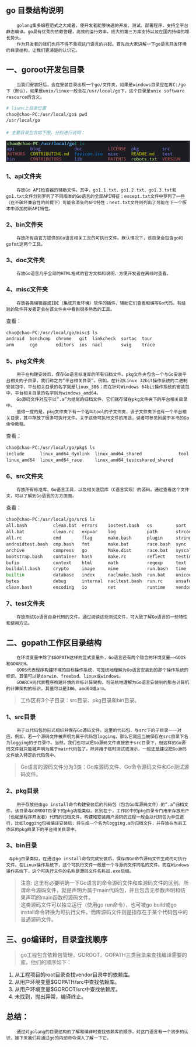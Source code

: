 ## go 目录结构说明
~~~
    golang集多编程范式之大成者，使开发者能够快速的开发、测试、部署程序，支持全平台静态编译。go具有优秀的依赖管理，高效的运行效率，庞大的第三方库支持以及在国内持续的增长势头。  
    作为开发者的我们也将不得不重视这门语言的兴起。首先向大家讲解一下go语言开发环境的目录结构，让我们更清楚的认识它。
~~~
## 一、goroot开发包目录
~~~
    当我们安装好后，会在安装目录出现一个go/文件夹，如果是windows目录应在再C:/go下（默认），如果是unix/linux一般会在/usr/local/go下，这个目录是unix software resource的含义。
~~~
```bash
# liunx上目录位置
chao@chao-PC:/usr/local/go$ pwd
/usr/local/go

# 主要目录包含如下图，分别进行说明：
```
![go-folder](./images/go-folder.png)
### 1、api文件夹
~~~api
    存放Go API检查器的辅助文件。其中，go1.1.txt、go1.2.txt、go1.3.txt和go1.txt文件分别罗列了不同版本的Go语言的全部API特征；except.txt文件中罗列了一些（在不破坏兼容性的前提下）可能会消失的API特性；next.txt文件则列出了可能在下一个版本中添加的新API特性。
~~~
### 2、bin文件夹
~~~bin
    存放所有由官方提供的Go语言相关工具的可执行文件。默认情况下，该目录会包含go和gofmt这两个工具。
~~~
### 3、doc文件夹
~~~doc
    存放Go语言几乎全部的HTML格式的官方文档和说明，方便开发者在离线时查看。
~~~
### 4、misc文件夹
~~~misc
    存放各类编辑器或IDE（集成开发环境）软件的插件，辅助它们查看和编写Go代码。有经验的软件开发者定会在该文件夹中看到很多熟悉的工具。
~~~
查看：
```bash
chao@chao-PC:/usr/local/go/misc$ ls
android  benchcmp  chrome   git  linkcheck  sortac  tour
arm      cgo       editors  ios  nacl       swig    trace
```
### 5、pkg文件夹
~~~pkg
    用于在构建安装后，保存Go语言标准库的所有归档文件。pkg文件夹包含一个与Go安装平台相关的子目录，我们称之为“平台相关目录”。例如，在针对Linux 32bit操作系统的二进制安装包中，平台相关目录的名字就是linux_386；而在针对Windows 64bit操作系统的安装包中，平台相关目录的名字则为windows_amd64。
    Go源码文件对应于以“.a”为结尾的归档文件，它们就存储在pkg文件夹下的平台相关目录中。  
    值得一提的是，pkg文件夹下有一个名叫tool的子文件夹，该子文件夹下也有一个平台相关目录，其中存放了很多可执行文件。关于这些可执行文件的用途，读者可参见附属于本书的Go命令教程。
~~~
查看：
```bash
chao@chao-PC:/usr/local/go/pkg$ ls
include      linux_amd64_dynlink  linux_amd64_shared              tool
linux_amd64  linux_amd64_race     linux_amd64_testcshared_shared
```
### 6、src文件夹
~~~src
    存放所有标准库、Go语言工具，以及相关底层库（C语言实现）的源码。通过查看这个文件夹，可以了解到Go语言的方方面面。
~~~
查看：
```bash
chao@chao-PC:/usr/local/go/src$ ls
all.bash          clean.bat  errors    iostest.bash   os         sort
all.bat           clean.rc   expvar    log            path       strconv
all.rc            cmd        flag      make.bash      plugin     strings
androidtest.bash  cmp.bash   fmt       make.bat       race.bash  sync
archive           compress   go        Make.dist      race.bat   syscall
bootstrap.bash    container  hash      make.rc        reflect    testing
bufio             context    html      math           regexp     text
buildall.bash     crypto     image     mime           run.bash   time
builtin           database   index     naclmake.bash  run.bat    unicode
bytes             debug      internal  nacltest.bash  run.rc     unsafe
clean.bash        encoding   io        net            runtime    vendor
```
### 7、test文件夹
~~~test
    存放测试Go语言自身代码的文件。通过阅读这些测试文件，可大致了解Go语言的一些特性和使用方法。
~~~
## 二、gopath工作区目录结构
~~~
    在环境变量中除了$GOPATH这样的显式变量外，Go语言还有两个隐含的环境变量——GOOS和GOARCH。
    GOOS代表程序构建环境的目标操作系统，可笼统地理解为Go语言安装到的那个操作系统的标识，其值可以是darwin、freebsd、linux或windows。
    GOARCH则代表程序构建环境的目标计算架构，可笼统地理解为Go语言安装到的那台计算机的计算架构的标识，其值可以是386、amd64或arm。
~~~
> 工作区有3个子目录：src目录、pkg目录和bin目录。

### 1、src目录
~~~src
    用于以代码包的形式组织并保存Go源码文件。这里的代码包，与src下的子目录一一对应。例如，若一个源码文件被声明为属于代码包logging，那么它就应当被保存在src目录下名为logging的子目录中。当然，我们也可以把Go源码文件直接放于src目录下，但这样的Go源码文件就只能被声明为属于main代码包了。除非用于临时测试或演示，一般还是建议把Go源码文件放入特定的代码包中。
~~~
> Go语言的源码文件分为3类：Go库源码文件、Go命令源码文件和Go测试源码文件。

### 2、pkg目录
~~~pkg
    用于存放经由go install命令构建安装后的代码包（包含Go库源码文件）的“.a”归档文件。该目录与GOROOT目录下的pkg功能类似。区别在于，工作区中的pkg目录专门用来存放用户（也就是程序开发者）代码的归档文件。构建和安装用户源码的过程一般会以代码包为单位进行，比如logging包被编译安装后，将生成一个名为logging.a的归档文件，并存放在当前工作区的pkg目录下的平台相关目录中。
~~~

### 3、bin目录
~~~
 与pkg目录类似，在通过go install命令完成安装后，保存由Go命令源码文件生成的可执行文件。在Linux操作系统下，这个可执行文件一般是一个与源码文件同名的文件。而在Windows操作系统下，这个可执行文件的名称是源码文件名称加.exe后缀。
~~~
> 注意: 这里有必要明确一下Go语言的命令源码文件和库源码文件的区别。所谓命令源码文件，就是声明为属于main代码包，并且包含无参数声明和结果声明的main函数的源码文件。  
这类源码文件可以独立运行（使用go run命令），也可被go build或go install命令转换为可执行文件。而库源码文件则是指存在于某个代码包中的普通源码文件。

## 三、go编译时，目录查找顺序
> go工程包含依赖包管理，GOROOT，GOPATH三类目录来查找编译需要的库。他们的顺序如下：

1. 从工程项目的root目录查找vendor目录中的依赖库。
2. 从用户环境变量$GOPATH/src中查找依赖库。
3. 从用户环境变量$GOROOT/src中查找依赖库。
4. 未找到，抛出异常，编译终止。

## 总结：
~~~
    通过对golang的目录结构的了解和编译时查找依赖库的顺序，对这门语言有一个初步的认识，接下来我们将通过go的内部命令深入了解一下它。
~~~

